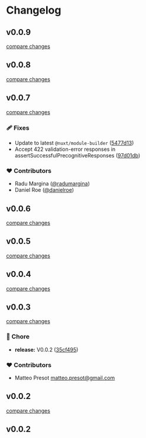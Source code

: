 # Changelog


## v0.0.9

[compare changes](https://github.com/sot1986/nuxt-precognition/compare/v0.0.8...v0.0.9)

## v0.0.8

[compare changes](https://github.com/sot1986/nuxt-precognition/compare/v0.0.7...v0.0.8)

## v0.0.7

[compare changes](https://github.com/sot1986/nuxt-precognition/compare/v0.0.6...v0.0.7)

### 🩹 Fixes

- Update to latest `@nuxt/module-builder` ([5477d13](https://github.com/sot1986/nuxt-precognition/commit/5477d13))
- Accept 422 validation-error responses in assertSuccessfulPrecognitiveResponses ([97d01db](https://github.com/sot1986/nuxt-precognition/commit/97d01db))

### ❤️ Contributors

- Radu Margina ([@radumargina](http://github.com/radumargina))
- Daniel Roe ([@danielroe](http://github.com/danielroe))

## v0.0.6

[compare changes](https://github.com/sot1986/nuxt-precognition/compare/v0.0.5...v0.0.6)

## v0.0.5

[compare changes](https://github.com/sot1986/nuxt-precognition/compare/v0.0.4...v0.0.5)

## v0.0.4

[compare changes](https://github.com/sot1986/nuxt-precognition/compare/v0.0.3...v0.0.4)

## v0.0.3

[compare changes](https://github.com/sot1986/nuxt-precognition/compare/v0.0.2...v0.0.3)

### 🏡 Chore

- **release:** V0.0.2 ([35cf495](https://github.com/sot1986/nuxt-precognition/commit/35cf495))

### ❤️ Contributors

- Matteo Presot <matteo.presot@gmail.com>

## v0.0.2

[compare changes](https://github.com/sot1986/nuxt-precognition/compare/v0.0.2...v0.0.2)

## v0.0.2

